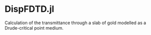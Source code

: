 # DispFDTD.jl
Calculation of the transmittance through a slab of gold modelled as a Drude-critical point medium. 
